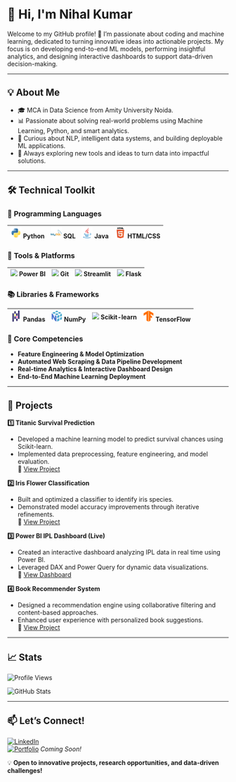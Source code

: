 # 👋 Hi, I'm Nihal Kumar  

Welcome to my GitHub profile! 🚀 I’m passionate about coding and machine learning, dedicated to turning innovative ideas into actionable projects. My focus is on developing end-to-end ML models, performing insightful analytics, and designing interactive dashboards to support data-driven decision-making.

---

## **💡 About Me** &nbsp;

- 🎓 MCA in Data Science from Amity University Noida.
- 📊 Passionate about solving real-world problems using Machine Learning, Python, and smart analytics.
- 🧠 Curious about NLP, intelligent data systems, and building deployable ML applications.
- 🚀 Always exploring new tools and ideas to turn data into impactful solutions.

---

## 🛠️ Technical Toolkit  

### 🚀 **Programming Languages**  

| <img src="https://raw.githubusercontent.com/devicons/devicon/master/icons/python/python-original.svg" width="25"/> **Python** | <img src="https://raw.githubusercontent.com/devicons/devicon/master/icons/mysql/mysql-original-wordmark.svg" width="25"/> **SQL** | <img src="https://raw.githubusercontent.com/devicons/devicon/master/icons/java/java-original.svg" width="25"/> **Java** | <img src="https://raw.githubusercontent.com/devicons/devicon/master/icons/html5/html5-original-wordmark.svg" width="25"/> **HTML/CSS** |  
|:---:|:---:|:---:|:---:|  

### 🧰 **Tools & Platforms**  

| <img src="https://img.icons8.com/color/48/000000/power-bi.png" width="25"/> **Power BI** | <img src="https://www.vectorlogo.zone/logos/git-scm/git-scm-icon.svg" width="25"/> **Git** | <img src="https://streamlit.io/images/brand/streamlit-logo-secondary-colormark-darktext.svg" width="70"/> **Streamlit** | <img src="https://flask.palletsprojects.com/en/2.2.x/_images/flask-logo.png" width="60"/> **Flask** |  
|:---:|:---:|:---:|:---:|  

### 📚 **Libraries & Frameworks**  

| <img src="https://raw.githubusercontent.com/devicons/devicon/master/icons/pandas/pandas-original.svg" width="25"/> **Pandas** | <img src="https://raw.githubusercontent.com/devicons/devicon/master/icons/numpy/numpy-original.svg" width="25"/> **NumPy** | <img src="https://upload.wikimedia.org/wikipedia/commons/0/05/Scikit_learn_logo_small.svg" width="25"/> **Scikit-learn** | <img src="https://raw.githubusercontent.com/devicons/devicon/master/icons/tensorflow/tensorflow-original.svg" width="25"/> **TensorFlow** |  
|:---:|:---:|:---:|:---:|  

### 🎯 **Core Competencies**  

- **Feature Engineering & Model Optimization**  
- **Automated Web Scraping & Data Pipeline Development**  
- **Real-time Analytics & Interactive Dashboard Design**  
- **End-to-End Machine Learning Deployment**  

---

## 🚀 Projects

**1️⃣ Titanic Survival Prediction**  
- Developed a machine learning model to predict survival chances using Scikit-learn.  
- Implemented data preprocessing, feature engineering, and model evaluation.  
🔗 [View Project](#)

**2️⃣ Iris Flower Classification**  
- Built and optimized a classifier to identify iris species.  
- Demonstrated model accuracy improvements through iterative refinements.  
🔗 [View Project](#)

**3️⃣ Power BI IPL Dashboard (Live)**  
- Created an interactive dashboard analyzing IPL data in real time using Power BI.  
- Leveraged DAX and Power Query for dynamic data visualizations.  
🔗 [View Dashboard](#)

**4️⃣ Book Recommender System**  
- Designed a recommendation engine using collaborative filtering and content-based approaches.  
- Enhanced user experience with personalized book suggestions.  
🔗 [View Project](#)

---

## 📈 Stats

![Profile Views](https://komarev.com/ghpvc/?username=yourusername&label=Profile%20Views&color=blue)   

<p align="left">
  <img src="https://github-readme-stats.vercel.app/api?username=nihal-kumar&show_icons=true&theme=radical" alt="GitHub Stats" />
</p>

---

## 📫 Let’s Connect!

[![LinkedIn](https://img.shields.io/badge/LinkedIn-Connect-%230A66C2)](https://linkedin.com/in/yourprofile)  
[![Portfolio](https://img.shields.io/badge/Portfolio-Visit-%23FF4088)](https://yourportfolio.com) *Coming Soon!*

💡 **Open to innovative projects, research opportunities, and data-driven challenges!**
